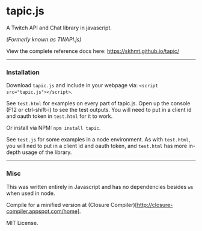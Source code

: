 # tapic.js
A Twitch API and Chat library in javascript. 

*(Formerly known as TWAPI.js)*

View the complete reference docs here: https://skhmt.github.io/tapic/

---

### Installation

Download `tapic.js` and include in your webpage via: `<script src="tapic.js"></script>`.

See `test.html` for examples on every part of tapic.js. Open up the console (F12 or ctrl-shift-i) to see the test outputs.
You will need to put in a client id and oauth token in `test.html` for it to work. 

Or install via NPM: `npm install tapic`.

See `test.js` for some examples in a node environment. As with `test.html`, you will ned to put in a client id and oauth token, and `test.html` has more in-depth usage of the library.

---

### Misc

This was written entirely in Javascript and has no dependencies besides ``ws`` when used in node.

Compile for a minified version at (Closure Compiler)[http://closure-compiler.appspot.com/home].

MIT License.
